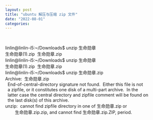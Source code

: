 ```yaml
---
layout: post
title: "ubuntu 解压与压缩 zip 文件"
date: "2022-08-01"
categories: 
---
```

<p>&nbsp;</p>

<p>linlin@linlin-i5:~/Downloads$ unzip 生命勋章<br />
生命勋章(1).zip&nbsp; 生命勋章.zip&nbsp;&nbsp;&nbsp; &nbsp;<br />
linlin@linlin-i5:~/Downloads$ unzip 生命勋章<br />
生命勋章(1).zip&nbsp; 生命勋章.zip&nbsp;&nbsp;&nbsp; &nbsp;<br />
linlin@linlin-i5:~/Downloads$ unzip 生命勋章.zip<br />
Archive:&nbsp; 生命勋章.zip<br />
&nbsp; End-of-central-directory signature not found.&nbsp; Either this file is not<br />
&nbsp; a zipfile, or it constitutes one disk of a multi-part archive.&nbsp; In the<br />
&nbsp; latter case the central directory and zipfile comment will be found on<br />
&nbsp; the last disk(s) of this archive.<br />
unzip:&nbsp; cannot find zipfile directory in one of 生命勋章.zip or<br />
&nbsp;&nbsp;&nbsp;&nbsp;&nbsp;&nbsp;&nbsp; 生命勋章.zip.zip, and cannot find 生命勋章.zip.ZIP, period.</p>

<p>&nbsp;</p>

